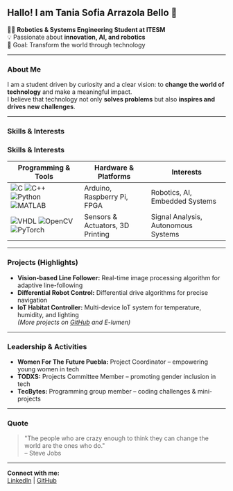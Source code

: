 ## Hallo! I am Tania Sofia Arrazola Bello 🍓

👩‍💻 **Robotics & Systems Engineering Student at ITESM**  
💡 Passionate about **innovation, AI, and robotics**  
🎯 Goal: Transform the world through technology  

---

### About Me
I am a student driven by curiosity and a clear vision: to **change the world of technology** and make a meaningful impact.  
I believe that technology not only **solves problems** but also **inspires and drives new challenges**.  

---

### Skills & Interests

### Skills & Interests

| Programming & Tools | Hardware & Platforms | Interests |
|--------------------|------------------|----------|
| ![C](https://img.shields.io/badge/-C-00599C?style=flat&logo=c&logoColor=white) ![C++](https://img.shields.io/badge/-C++-00599C?style=flat&logo=c%2B%2B&logoColor=white) ![Python](https://img.shields.io/badge/-Python-3776AB?style=flat&logo=python&logoColor=white) ![MATLAB](https://img.shields.io/badge/-MATLAB-FB0000?style=flat&logo=MATLAB&logoColor=white) | Arduino, Raspberry Pi, FPGA | Robotics, AI, Embedded Systems |
| ![VHDL](https://img.shields.io/badge/-VHDL-990000?style=flat&logo=&logoColor=white) ![OpenCV](https://img.shields.io/badge/-OpenCV-5C3EE8?style=flat&logo=opencv&logoColor=white) ![PyTorch](https://img.shields.io/badge/-PyTorch-EE4C2C?style=flat&logo=pytorch&logoColor=white) | Sensors & Actuators, 3D Printing | Signal Analysis, Autonomous Systems |


---

### Projects (Highlights)
- **Vision-based Line Follower:** Real-time image processing algorithm for adaptive line-following  
- **Differential Robot Control:** Differential drive algorithms for precise navigation  
- **IoT Habitat Controller:** Multi-device IoT system for temperature, humidity, and lighting  
*(More projects on [GitHub](https://github.com/tanianwn) and E-lumen)*

---

### Leadership & Activities
- **Women For The Future Puebla:** Project Coordinator – empowering young women in tech  
- **TODXS:** Projects Committee Member – promoting gender inclusion in tech  
- **TecBytes:** Programming group member – coding challenges & mini-projects  

---

### Quote
> "The people who are crazy enough to think they can change the world are the ones who do."  
> – Steve Jobs

---

**Connect with me:**  
[LinkedIn](https://www.linkedin.com/in/tania-sofia-arrazola-bello-08988b216/) | [GitHub](https://github.com/tanianwn)
